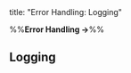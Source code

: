 <frontmatter>
title: "Error Handling: Logging"
</frontmatter>

<link rel="stylesheet" href="{{baseUrl}}/css/textbook.css">

<div class="website-content">

%%**Error Handling →**%%

## Logging

<div id="main">

<include src="what/embed.md" boilerplate  />
<include src="how/embed.md" boilerplate  />

</div>

</div>

